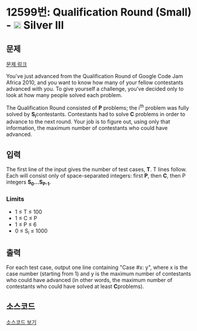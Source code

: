 # 12599번: Qualification Round (Small) - <img src="https://static.solved.ac/tier_small/8.svg" style="height:20px" /> Silver III

<!-- performance -->

<!-- 문제 제출 후 깃허브에 푸시를 했을 때 제출한 코드의 성능이 입력될 공간입니다.-->

<!-- end -->

## 문제

[문제 링크](https://boj.kr/12599)


<p>You've just advanced from the Qualification Round of Google Code Jam Africa 2010, and you want to know how many of your fellow contestants advanced with you. To give yourself a challenge, you've decided only to look at how many people solved each problem.</p>

<p>The Qualification Round consisted of&nbsp;<strong>P</strong>&nbsp;problems; the i<sup>th</sup>&nbsp;problem was fully solved by&nbsp;<strong>S<sub>i</sub></strong>contestants. Contestants had to solve&nbsp;<strong>C</strong>&nbsp;problems in order to advance to the next round. Your job is to figure out, using only that information, the maximum number of contestants who could have advanced.</p>



## 입력


<p>The first line of the input gives the number of test cases,&nbsp;<strong>T</strong>. T lines follow. Each will consist only of space-separated integers: first&nbsp;<strong>P</strong>, then&nbsp;<strong>C</strong>, then P integers&nbsp;<strong>S<sub>0</sub>...S<sub>P-1</sub></strong>.</p>

<h3>Limits</h3>

<ul>
<li>1 ≤ T ≤ 100</li>
<li>1 ≤ C ≤ P</li>
<li>1 ≤ P ≤ 6</li>
<li>0 ≤ S<sub>i</sub>&nbsp;≤ 1000</li>
</ul>



## 출력


<p>For each test case, output one line containing "Case #x: y", where x is the case number (starting from 1) and y is the maximum number of contestants who could have advanced (in other words, the maximum number of contestants who could have solved at least&nbsp;<strong>C</strong>problems).</p>



## 소스코드

[소스코드 보기](Qualification%20Round%20(Small).cpp)
